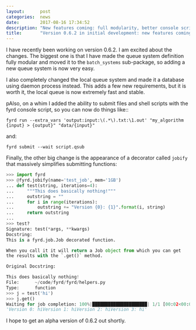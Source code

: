 ```yaml
---
layout:      post
categories:  news
date:        2017-08-16 17:34:52
description: "New features coming: full modularity, better console script, decorator"
title:       "Version 0.6.2 in initial development: new features coming!"
---
```


I have recently been working on version 0.6.2. I am excited about the changes.
The biggest one is that I have made the queue system definition fully modular
and moved it to the `batch_systems` sub-package, so adding a new queue system
is now very easy.

I also completely changed the local queue system and made it a database using
daemon process instead. This adds a few new requirements, but it is worth it,
the local queue is now extremely fast and stable.

pAlso, on a whim I added the ability to submit files and shell scripts with the fyrd 
console script, so you can now do things like::

```shell
fyrd run --extra_vars 'output:input:\(.*\).txt:\1.out' "my_algorithm {input} > {output}" "data/{input}"
```

and:

```shell
fyrd submit --wait script.qsub
```

Finally, the other big change is the appearance of a decorator called `jobify` that
massively simplifies submitting functions:

```python
>>> import fyrd
>>> @fyrd.jobify(name='test_job', mem='1GB')
... def test(string, iterations=4):
...     """This does basically nothing!"""
...     outstring = ""
...     for i in range(iterations):
...         outstring += "Version {0}: {1}".format(i, string)
...     return outstring
... 
>>> test?
Signature: test(*args, **kwargs)
Docstring:
This is a fyrd.job.Job decorated function.

When you call it it will return a Job object from which you can get
the results with the `.get()` method.

Original Docstring:

This does basically nothing!
File:      ~/code/fyrd/fyrd/helpers.py
Type:      function
>>> j = test('hi')
>>> j.get()
Waiting for job completion: 100%|█████████████████████| 1/1 [00:02<00:00,  2.03s/jobs]
'Version 0: hiVersion 1: hiVersion 2: hiVersion 3: hi'
```

I hope to get an alpha version of 0.6.2 out shortly.
